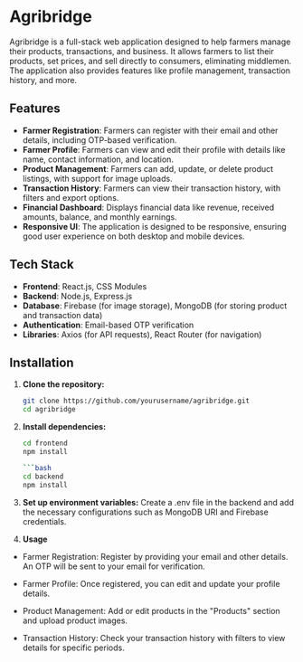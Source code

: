 # Agribridge

Agribridge is a full-stack web application designed to help farmers manage their products, transactions, and business. It allows farmers to list their products, set prices, and sell directly to consumers, eliminating middlemen. The application also provides features like profile management, transaction history, and more.

## Features

- **Farmer Registration**: Farmers can register with their email and other details, including OTP-based verification.
- **Farmer Profile**: Farmers can view and edit their profile with details like name, contact information, and location.
- **Product Management**: Farmers can add, update, or delete product listings, with support for image uploads.
- **Transaction History**: Farmers can view their transaction history, with filters and export options.
- **Financial Dashboard**: Displays financial data like revenue, received amounts, balance, and monthly earnings.
- **Responsive UI**: The application is designed to be responsive, ensuring good user experience on both desktop and mobile devices.

## Tech Stack

- **Frontend**: React.js, CSS Modules
- **Backend**: Node.js, Express.js
- **Database**: Firebase (for image storage), MongoDB (for storing product and transaction data)
- **Authentication**: Email-based OTP verification
- **Libraries**: Axios (for API requests), React Router (for navigation)

## Installation

1. **Clone the repository:**

   ```bash
   git clone https://github.com/yourusername/agribridge.git
   cd agribridge
2. **Install dependencies:**
   ```bash
   cd frontend
   npm install
   
   ```bash
   cd backend
   npm install
3. **Set up environment variables:**
   Create a .env file in the backend and add the necessary configurations such as MongoDB URI and Firebase credentials.
   
4. **Usage**
   
- Farmer Registration: Register by providing your email and other details. An OTP will be sent to your email for verification.

- Farmer Profile: Once registered, you can edit and update your profile details.

- Product Management: Add or edit products in the "Products" section and upload product images.

- Transaction History: Check your transaction history with filters to view details for specific periods.
